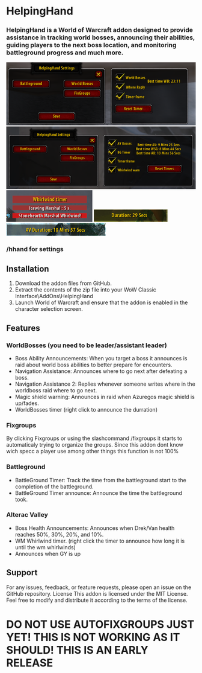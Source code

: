 # HelpingHand

### HelpingHand is a World of Warcraft addon designed to provide assistance in tracking world bosses, announcing their abilities, guiding players to the next boss location, and monitoring battleground progress and much more.

![](Screenshots/worldbosses.png)
![](Screenshots/av.png)
![](Screenshots/whirlwind.png)
![](Screenshots/duration.png)
![](Screenshots/bgduration.png)
### /hhand for settings

## Installation

 1. Download the addon files from GitHub.
 2. Extract the contents of the zip file into your WoW Classic Interface\AddOns\HelpingHand
 3. Launch World of Warcraft and ensure that the addon is enabled in the character selection screen.

## Features
### WorldBosses (you need to be leader/assistant leader)
+ Boss Ability Announcements: When you target a boss it announces is raid about world boss abilities to better prepare for encounters.
+ Navigation Assistance: Announces where to go next after defeating a boss.
+ Navigation Assistance 2: Replies whenever someone writes where in the worldboss raid where to go next.
+ Magic shield warning: Announces in raid when Azuregos magic shield is up/fades.
+ WorldBosses timer (right click to announce the durration)

### Fixgroups 
By clicking Fixgroups or using the slashcommand /fixgroups it starts to automaticaly trying to organize the groups. Since this addon 
dont know wich specc a player use among other things this function is not 100%
  
### Battleground
+ BattleGround Timer: Track the time from the battleground start to the completion of the battleground.
+ BattleGround Timer announce: Announce the time the battleground took.
### Alterac Valley
+ Boss Health Announcements: Announces when Drek/Van health reaches 50%, 30%, 20%, and 10%.
+ WM Whirlwind timer. (right click the timer to announce how long it is until the wm whirlwinds)
+ Announces when GY is up

## Support
For any issues, feedback, or feature requests, please open an issue on the GitHub repository. License This addon is licensed under the MIT License. Feel free to modify and distribute it according to the terms of the license.

# DO NOT USE AUTOFIXGROUPS JUST YET! THIS IS NOT WORKING AS IT SHOULD! THIS IS AN EARLY RELEASE
